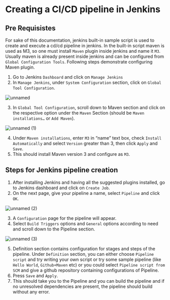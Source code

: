 # Creating a CI/CD pipeline in Jenkins
## Pre Requisistes
For sake of this documentation, jenkins built-in sample script is used to create and execute a cd/cd pipeline in jenkins. In the built-in script maven is used as M3, so one must install `Maven` plugin inside jenkins and name it `M3`. Usually maven is already present inside jenkins and can be configured from `Global Configuration Tools`. Following steps demonstrate configuring Maven plugin.  
1. Go to Jenkins `Dashboard` and click on `Manage Jenkins`
2. In `Manage Jenkins`, under `System Configuration` section, click on `Global Tool Configuration`.  
  
![unnamed](https://user-images.githubusercontent.com/99069972/190372793-ce7651d0-b28c-441e-ae95-f5f336d94207.png)
  
3. In `Global Tool Configuration`, scroll down to Maven section and click on the respective option under the `Maven` Section (should be `Maven installations…` or `Add Maven`).  
  
![unnamed (1)](https://user-images.githubusercontent.com/99069972/190373429-a836117b-3d01-4f15-81b0-d19d34c98460.png)
  
4. Under `Maven installations`, enter `M3` in “name” text box, check `Install Automatically` and select `Version` greater than 3, then click `Apply` and `Save`.
5. This should install Maven version 3 and configure as `M3`.
## Steps for Jenkins pipeline creation
1. After installing Jenkins and having all the suggested plugins installed, go to Jenkins dashboard and click on `Create Job`.
2. On the next page, give your pipeline a name, select `Pipeline` and click `OK`.
  
![unnamed (2)](https://user-images.githubusercontent.com/99069972/190374930-980fac2a-90c8-4728-bcc7-c4af7e65bfac.png)
  
3. A `Configuration` page for the pipeline will appear.
4. Select `Build Triggers` options and `General` options according to need and scroll down to the Pipeline section.
  
![unnamed (3)](https://user-images.githubusercontent.com/99069972/190375373-2329b2a2-0fcb-4ff7-bf64-614e5f76cfbf.png)
  
5. Definition section contains configuration for stages and steps of the pipeline. Under `Definition` section, you can either choose `Pipeline script` and try writing your own script or try some sample pipeline (like `Hello World`, `Github+Maven` etc) or you could select `Pipeline script from SCM` and give a github repository containing configurations of Pipeline.
6. Press `Save` and `Apply`.
7. This should take you to the Pipeline and you can build the pipeline and if no unresolved dependencies are present, the pipeline should build without any error.

